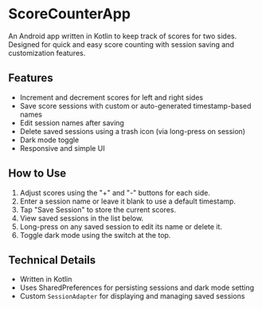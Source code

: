 # ScoreCounterApp

An Android app written in Kotlin to keep track of scores for two sides. Designed for quick and easy score counting with session saving and customization features.

## Features

- Increment and decrement scores for left and right sides
- Save score sessions with custom or auto-generated timestamp-based names
- Edit session names after saving
- Delete saved sessions using a trash icon (via long-press on session)
- Dark mode toggle
- Responsive and simple UI

## How to Use

1. Adjust scores using the "+" and "-" buttons for each side.
2. Enter a session name or leave it blank to use a default timestamp.
3. Tap "Save Session" to store the current scores.
4. View saved sessions in the list below.
5. Long-press on any saved session to edit its name or delete it.
6. Toggle dark mode using the switch at the top.

## Technical Details

- Written in Kotlin
- Uses SharedPreferences for persisting sessions and dark mode setting
- Custom `SessionAdapter` for displaying and managing saved sessions
